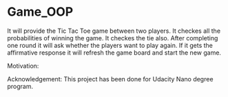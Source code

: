 # Game_OOP

It will provide the Tic Tac Toe game between two players. It checkes all the probabilities of winning the game. It checkes the tie also.
After completing one round it will ask whether the players want to play again. If it gets the affirmative response it will refresh the game board and
start the new game.



Motivation:

Acknowledgement:
This project has been done for Udacity Nano degree program. 
